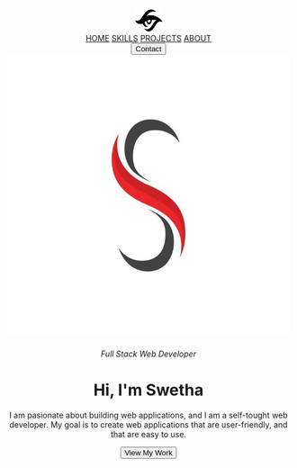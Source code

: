<!DOCTYPE html>
<html lang="en">
<head>
    <meta charset="UTF-8">
    <meta http-equiv="X-UA-Compatible" content="IE=edge">
    <meta name="viewport" content="width=device-width, initial-scale=1.0">
    <title>Document</title>
    <link rel="stylesheet" href="bootprojectstyle.css" type="text/css">
</head>
<body>
    <header id="head">
        <nav id="nav" class="leftrightspace">
            <div id="leftnav">
                    <img id="logo" src="logo.png" height="40px" width="50px">
                    <div id="anchor">
                        <a href="#">HOME</a>
                        <a href="#">SKILLS</a>
                        <a href="#">PROJECTS</a>
                        <a href="#">ABOUT</a>
                    </div>
            </div>
            <div id="rightnav">
                <button id="contact">Contact</button> 
            </div>
        </nav>
        <div id="hero" class="leftrightspace">
            <div id="lefthero">
                <img src="s logo.jpeg" height="500px" width=500px">
            </div>
            <div id="righthero">
                <h6>Full Stack Web Developer</h6>
                <h1>Hi, I'm <span>Swetha</span></h1>
                <p>I am pasionate about building web applications, and I am a self-tought web developer. My goal is to create web applications that are user-friendly, and that are easy to use.</p>
                <div>
                <button id="view">View My Work</button>
                </div>
            </div>
        </div>
    </header>
</body>
</html>
